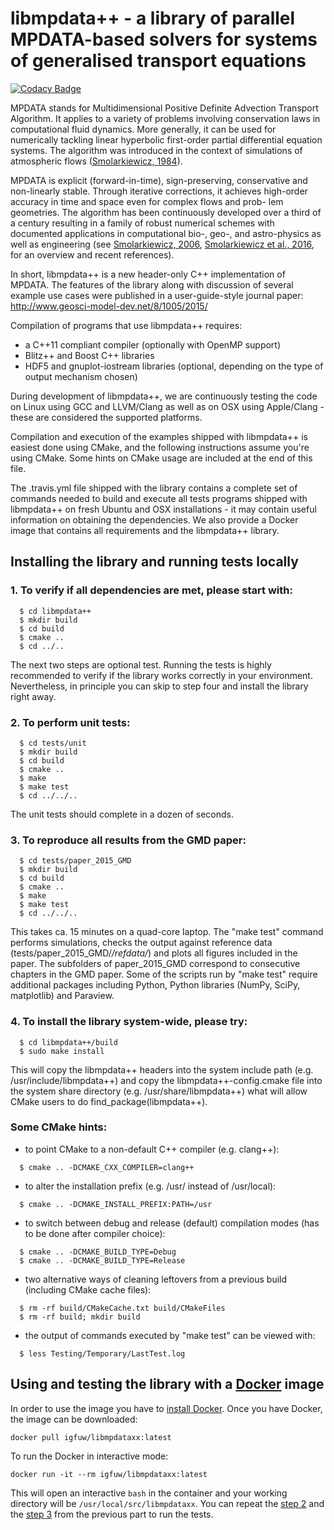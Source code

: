 libmpdata++ - a library of parallel MPDATA-based solvers for systems of generalised transport equations 
=======================================================================

[![Codacy Badge](https://api.codacy.com/project/badge/Grade/c1be1645743a463b8ead70f111d2ba15)](https://app.codacy.com/app/igfuw/libmpdataxx?utm_source=github.com&utm_medium=referral&utm_content=igfuw/libmpdataxx&utm_campaign=badger)

MPDATA stands for Multidimensional Positive Definite Advection Transport Algorithm.
It applies to a variety of problems involving conservation laws in computational fluid dynamics.
More generally, it can be used for numerically tackling linear hyperbolic first-order
partial differential equation systems. The algorithm was introduced in the context of simulations of atmospheric flows
([Smolarkiewicz, 1984](http://doi.org/10.1016/0021-9991(84)90121-9)). 

MPDATA is explicit (forward-in-time), sign-preserving, conservative and non-linearly stable. 
Through iterative corrections, it achieves high-order accuracy in time and space even for complex flows and prob-
lem geometries. The algorithm has been continuously developed over a third of a century resulting in a family of robust numerical schemes with documented applications in computational bio-, geo-, and astro-physics as well as engineering 
(see [Smolarkiewicz, 2006](http://doi.org/10.1002/fld.1071), [Smolarkiewicz et al., 2016](http://doi.org/10.1016/j.jcp.2016.06.048), for an overview and recent references).

In short, libmpdata++ is a new header-only C++ implementation of MPDATA. 
The features of the library along with discussion of several example 
use cases were published in a user-guide-style journal paper:
http://www.geosci-model-dev.net/8/1005/2015/

Compilation of programs that use libmpdata++ requires:
- a C++11 compliant compiler (optionally with OpenMP support)
- Blitz++ and Boost C++ libraries
- HDF5 and gnuplot-iostream libraries 
  (optional, depending on the type of output mechanism chosen)

During development of libmpdata++, we are continuously testing
the code on Linux using GCC and LLVM/Clang as well as on OSX
using Apple/Clang - these are considered the supported platforms.

Compilation and execution of the examples shipped with libmpdata++ 
is easiest done using CMake, and the following instructions assume
you're using CMake. Some hints on CMake usage are included at the
end of this file.

The .travis.yml file shipped with the library contains a complete
set of commands needed to build and execute all tests programs
shipped with libmpdata++ on fresh Ubuntu and OSX installations -
it may contain useful information on obtaining the dependencies.
We also provide a Docker image that contains all requirements 
and the libmpdata++ library.

## Installing the library and running tests locally

### 1. To verify if all dependencies are met, please start with:
```
  $ cd libmpdata++
  $ mkdir build
  $ cd build
  $ cmake ..
  $ cd ../..
```  
The next two steps are optional test. Running the tests is highly
recommended to verify if the library works correctly in your 
environment. Nevertheless, in principle you can skip to step four
and install the library right away.
  
### 2. To perform unit tests: 
```
  $ cd tests/unit
  $ mkdir build
  $ cd build
  $ cmake ..
  $ make
  $ make test
  $ cd ../../..
```
The unit tests should complete in a dozen of seconds.

### 3. To reproduce all results from the GMD paper:
```
  $ cd tests/paper_2015_GMD
  $ mkdir build 
  $ cd build
  $ cmake ..
  $ make
  $ make test     
  $ cd ../../..
```
This takes ca. 15 minutes on a quad-core laptop. The "make test"
command performs simulations, checks the output against reference 
data (tests/paper_2015_GMD/*/refdata/*) and plots all figures 
included in the paper. The subfolders of paper_2015_GMD correspond 
to consecutive chapters in the GMD paper. Some of the scripts run
by "make test" require additional packages including Python, Python
libraries (NumPy, SciPy, matplotlib) and Paraview.

### 4. To install the library system-wide, please try:
```
  $ cd libmpdata++/build
  $ sudo make install
```
This will copy the libmpdata++ headers into the system include path
(e.g. /usr/include/libmpdata++) and copy the libmpdata++-config.cmake 
file into the system share directory (e.g. /usr/share/libmpdata++) 
what will allow CMake users to do find_package(libmpdata++).

### Some CMake hints:
- to point CMake to a non-default C++ compiler (e.g. clang++):
```
  $ cmake .. -DCMAKE_CXX_COMPILER=clang++ 
```
- to alter the installation prefix (e.g. /usr/ instead of /usr/local):
```
  $ cmake .. -DCMAKE_INSTALL_PREFIX:PATH=/usr
```
- to switch between debug and release (default) compilation modes 
  (has to be done after compiler choice):
```
  $ cmake .. -DCMAKE_BUILD_TYPE=Debug
  $ cmake .. -DCMAKE_BUILD_TYPE=Release
```  
- two alternative ways of cleaning leftovers from a previous build 
  (including CMake cache files):
```
  $ rm -rf build/CMakeCache.txt build/CMakeFiles
  $ rm -rf build; mkdir build
```
- the output of commands executed by "make test" can be viewed with:
```
  $ less Testing/Temporary/LastTest.log
```

## Using and testing the library with a [Docker](https://docs.docker.com/) image

In order to use the image you have to [install Docker](https://docs.docker.com/install/).
Once you have Docker, the image can be downloaded:

```
docker pull igfuw/libmpdataxx:latest
```

To run the Docker in interactive mode:
```
docker run -it --rm igfuw/libmpdataxx:latest
```
This will open an interactive `bash` in the container
and your working directory will be `/usr/local/src/libmpdataxx`.
You can repeat the [step 2](#2-to-perform-unit-tests)
and the [step 3](#3-to-reproduce-all-results-from-the-gmd-paper) from the previous part to run the tests.
